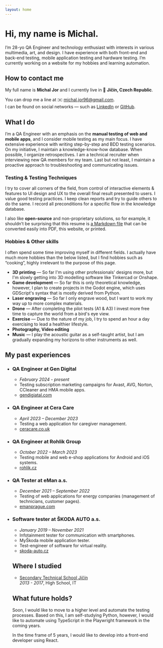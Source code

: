 ```yaml
---
layout: home
---
```


# Hi, my name is Michal.

I’m 28-yo QA Engineer and technology enthusiast with interests in various multimedia, art, and design. I have experience with both front-end and back-end testing, mobile application testing and hardware testing. I’m currently working on a website for my hobbies and learning automation.

## How to contact me

My full name is **Michal Jor** and I currently live in 📍 **Jičín, Czech Republic**.

You can drop me a line at ✉️ [michal.jor96@gmail.com](mailto:michal.jor96@gmail.com).  
I can be found on social networks — such as [LinkedIn](https://www.linkedin.com/in/michal-jor-b941731a4/?locale=en_US) or [GitHub](https://github.com/M1CH43LS0N).

## What I do

I’m a QA Engineer with an emphasis on the **manual testing of web and mobile apps**, and I consider mobile testing as my main focus. I have extensive experience with writing step-by-step and BDD testing scenarios. On my initiative, I maintain a knowledge-know-how database. When possible, I organize retrospectives. I am a technical recruiter when interviewing new QA members for my team. Last but not least, I maintain a proactive approach to troubleshooting and communicating issues.

### Testing & Testing Techniques

I try to cover all corners of the field, from control of interactive elements & features to UI design and UX to the overall final result presented to users. I value good testing practices. I keep clean reports and try to guide others to do the same. I record all preconditions for a specific flow in the knowledge database.

I also like **open-source** and non-proprietary solutions, so for example, it shouldn’t be surprising that this resume is [a Markdown file](https://github.com/marianhlavac/marianhlavac-cz/blob/master/index.md) that can be converted easily into PDF, this website, or printed.  

### Hobbies & Other skills

I often spend some time improving myself in different fields. I actually have much more hobbies than the below listed, but I find hobbies such as “cooking”, highly irrelevant to the purpose of this page.

*   **3D printing** — So far I'm using other professionals' designs more, but I'm slowly getting into 3D modelling software like Tinkercad or Onshape.
*   **Game development** — So far this is only theoretical knowledge, however, I plan to create projects in the Godot engine, which uses GDScript's syntax that is mostly derived from Python.
*   **Laser engraving** — So far I only engrave wood, but I want to work my way up to more complex materials.
*   **Drone** — After completing the pilot tests (A1 & A3) I invest more free time to capture the world from a bird's eye view.
*   **Exercise** — Due to the nature of my job, I try to spend an hour a day exercising to lead a healthier lifestyle.
*   **Photography, Video editing**
*   **Music** — I play the acoustic guitar as a self-taught artist, but I am gradually expanding my horizons to other instruments as well.

## My past experiences

*   ### QA Engineer at Gen Digital
    
    *   _February 2024 - present_
    *   Testing subscription marketing campaigns for Avast, AVG, Norton, CCleaner and HMA mobile apps.
    *   [gendigiatal.com](https://www.gendigital.com/us/en/)
*   ### QA Engineer at Cera Care
    
    *   _April 2023 – December 2023_
    *   Testing a web application for caregiver management.
    *   [ceracare.co.uk](https://ceracare.co.uk/)
*   ### QA Engineer at Rohlik Group
    
    *   _October 2022 – March 2023_
    *   Testing mobile and web e-shop applications for Android and iOS systems.
    *   [rohlik.cz](https://www.rohlik.cz/en-CZ/vitejte)
*   ### QA Tester at eMan a.s.
    
    *   _December 2021 – September 2022_
    *   Testing of web applications for energy companies (management of technicians, customer pages).
    *   [emanprague.com](https://www.emanprague.com/en/)
*   ### Software tester at ŠKODA AUTO a.s.
    
    *   _January 2019 – November 2021_
    *   Infotainment tester for communication with smartphones.
    *   MyŠkoda mobile application tester.
    *   Test-engineer of software for virtual reality.
    *   [skoda-auto.cz](https://www.skoda-auto.cz/)
    
    ## Where I studied
    
    *   [Secondary Technical School Jičín](https://prumyslovkajicin.cz/)  
        _2013 - 2017_, High School, IT
    
    ## What future holds?

    Soon, I would like to move to a higher level and automate the testing processes. Based on this, I am self-studying Python, however, I would like to automate using TypeScript in the Playwright framework in the coming years.
    
    In the time frame of 5 years, I would like to develop into a front-end developer using React.